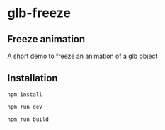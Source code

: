 # glb-freeze

## Freeze animation

A short demo to freeze an animation of a glb object

## Installation
```
npm install

npm run dev

npm run build
```